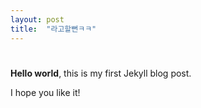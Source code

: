 ```yaml
---
layout: post
title:  "라고할뻔ㅋㅋ"
---
```


# 

**Hello world**, this is my first Jekyll blog post.

I hope you like it!
